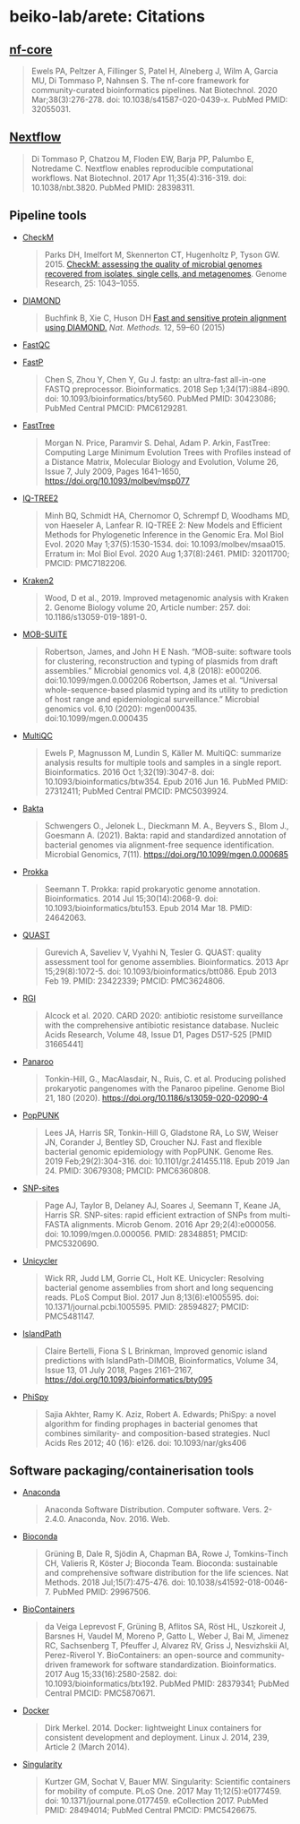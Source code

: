 # beiko-lab/arete: Citations

## [nf-core](https://pubmed.ncbi.nlm.nih.gov/32055031/)

> Ewels PA, Peltzer A, Fillinger S, Patel H, Alneberg J, Wilm A, Garcia MU, Di Tommaso P, Nahnsen S. The nf-core framework for community-curated bioinformatics pipelines. Nat Biotechnol. 2020 Mar;38(3):276-278. doi: 10.1038/s41587-020-0439-x. PubMed PMID: 32055031.

## [Nextflow](https://pubmed.ncbi.nlm.nih.gov/28398311/)

> Di Tommaso P, Chatzou M, Floden EW, Barja PP, Palumbo E, Notredame C. Nextflow enables reproducible computational workflows. Nat Biotechnol. 2017 Apr 11;35(4):316-319. doi: 10.1038/nbt.3820. PubMed PMID: 28398311.

## Pipeline tools

- [CheckM](https://github.com/Ecogenomics/CheckM)

  > Parks DH, Imelfort M, Skennerton CT, Hugenholtz P, Tyson GW. 2015. [CheckM: assessing the quality of microbial genomes recovered from isolates, single cells, and metagenomes](http://genome.cshlp.org/content/25/7/1043.short). Genome Research, 25: 1043–1055.

- [DIAMOND](https://github.com/bbuchfink/diamond)

  > Buchfink B, Xie C, Huson DH [Fast and sensitive protein alignment using DIAMOND.](http://dx.doi.org/10.1038/nmeth.3176) _Nat. Methods._ 12, 59–60 (2015)

- [FastQC](https://www.bioinformatics.babraham.ac.uk/projects/fastqc/)

- [FastP](https://www.ncbi.nlm.nih.gov/pubmed/30423086/)

  > Chen S, Zhou Y, Chen Y, Gu J. fastp: an ultra-fast all-in-one FASTQ preprocessor. Bioinformatics. 2018 Sep 1;34(17):i884-i890. doi: 10.1093/bioinformatics/bty560. PubMed PMID: 30423086; PubMed Central PMCID: PMC6129281.

- [FastTree](https://doi.org/10.1093/molbev/msp077)

  > Morgan N. Price, Paramvir S. Dehal, Adam P. Arkin, FastTree: Computing Large Minimum Evolution Trees with Profiles instead of a Distance Matrix, Molecular Biology and Evolution, Volume 26, Issue 7, July 2009, Pages 1641–1650, https://doi.org/10.1093/molbev/msp077

- [IQ-TREE2](https://pubmed.ncbi.nlm.nih.gov/32011700/)

  > Minh BQ, Schmidt HA, Chernomor O, Schrempf D, Woodhams MD, von Haeseler A, Lanfear R. IQ-TREE 2: New Models and Efficient Methods for Phylogenetic Inference in the Genomic Era. Mol Biol Evol. 2020 May 1;37(5):1530-1534. doi: 10.1093/molbev/msaa015. Erratum in: Mol Biol Evol. 2020 Aug 1;37(8):2461. PMID: 32011700; PMCID: PMC7182206.

- [Kraken2](https://doi.org/10.1186/s13059-019-1891-0)

  > Wood, D et al., 2019. Improved metagenomic analysis with Kraken 2. Genome Biology volume 20, Article number: 257. doi: 10.1186/s13059-019-1891-0.

- [MOB-SUITE](https://github.com/phac-nml/mob-suite)

  > Robertson, James, and John H E Nash. “MOB-suite: software tools for clustering, reconstruction and typing of plasmids from draft assemblies.” Microbial genomics vol. 4,8 (2018): e000206. doi:10.1099/mgen.0.000206
  > Robertson, James et al. “Universal whole-sequence-based plasmid typing and its utility to prediction of host range and epidemiological surveillance.” Microbial genomics vol. 6,10 (2020): mgen000435. doi:10.1099/mgen.0.000435

- [MultiQC](https://www.ncbi.nlm.nih.gov/pubmed/27312411/)

  > Ewels P, Magnusson M, Lundin S, Käller M. MultiQC: summarize analysis results for multiple tools and samples in a single report. Bioinformatics. 2016 Oct 1;32(19):3047-8. doi: 10.1093/bioinformatics/btw354. Epub 2016 Jun 16. PubMed PMID: 27312411; PubMed Central PMCID: PMC5039924.

- [Bakta](https://doi.org/10.1099/mgen.0.000685)

  > Schwengers O., Jelonek L., Dieckmann M. A., Beyvers S., Blom J., Goesmann A. (2021). Bakta: rapid and standardized annotation of bacterial genomes via alignment-free sequence identification. Microbial Genomics, 7(11). https://doi.org/10.1099/mgen.0.000685

- [Prokka](https://pubmed.ncbi.nlm.nih.gov/24642063/)

  > Seemann T. Prokka: rapid prokaryotic genome annotation. Bioinformatics. 2014 Jul 15;30(14):2068-9. doi: 10.1093/bioinformatics/btu153. Epub 2014 Mar 18. PMID: 24642063.

- [QUAST](https://pubmed.ncbi.nlm.nih.gov/23422339/)

  > Gurevich A, Saveliev V, Vyahhi N, Tesler G. QUAST: quality assessment tool for genome assemblies. Bioinformatics. 2013 Apr 15;29(8):1072-5. doi: 10.1093/bioinformatics/btt086. Epub 2013 Feb 19. PMID: 23422339; PMCID: PMC3624806.

- [RGI](https://github.com/arpcard/rgi)

  > Alcock et al. 2020. CARD 2020: antibiotic resistome surveillance with the comprehensive antibiotic resistance database. Nucleic Acids Research, Volume 48, Issue D1, Pages D517-525 [PMID 31665441]

- [Panaroo](https://github.com/gtonkinhill/panaroo)

  > Tonkin-Hill, G., MacAlasdair, N., Ruis, C. et al. Producing polished prokaryotic pangenomes with the Panaroo pipeline. Genome Biol 21, 180 (2020). https://doi.org/10.1186/s13059-020-02090-4

- [PopPUNK](https://doi.org/10.1101/gr.241455.118)

  > Lees JA, Harris SR, Tonkin-Hill G, Gladstone RA, Lo SW, Weiser JN, Corander J, Bentley SD, Croucher NJ. Fast and flexible bacterial genomic epidemiology with PopPUNK. Genome Res. 2019 Feb;29(2):304-316. doi: 10.1101/gr.241455.118. Epub 2019 Jan 24. PMID: 30679308; PMCID: PMC6360808.

- [SNP-sites](https://pubmed.ncbi.nlm.nih.gov/28348851/)

  > Page AJ, Taylor B, Delaney AJ, Soares J, Seemann T, Keane JA, Harris SR. SNP-sites: rapid efficient extraction of SNPs from multi-FASTA alignments. Microb Genom. 2016 Apr 29;2(4):e000056. doi: 10.1099/mgen.0.000056. PMID: 28348851; PMCID: PMC5320690.

- [Unicycler](https://pubmed.ncbi.nlm.nih.gov/28594827/)

  > Wick RR, Judd LM, Gorrie CL, Holt KE. Unicycler: Resolving bacterial genome assemblies from short and long sequencing reads. PLoS Comput Biol. 2017 Jun 8;13(6):e1005595. doi: 10.1371/journal.pcbi.1005595. PMID: 28594827; PMCID: PMC5481147.

- [IslandPath](https://doi.org/10.1093/bioinformatics/bty095)

  > Claire Bertelli, Fiona S L Brinkman, Improved genomic island predictions with IslandPath-DIMOB, Bioinformatics, Volume 34, Issue 13, 01 July 2018, Pages 2161–2167, https://doi.org/10.1093/bioinformatics/bty095

- [PhiSpy](https://doi.org/10.1093/nar/gks406)
  > Sajia Akhter, Ramy K. Aziz, Robert A. Edwards; PhiSpy: a novel algorithm for finding prophages in bacterial genomes that combines similarity- and composition-based strategies. Nucl Acids Res 2012; 40 (16): e126. doi: 10.1093/nar/gks406

## Software packaging/containerisation tools

- [Anaconda](https://anaconda.com)

  > Anaconda Software Distribution. Computer software. Vers. 2-2.4.0. Anaconda, Nov. 2016. Web.

- [Bioconda](https://pubmed.ncbi.nlm.nih.gov/29967506/)

  > Grüning B, Dale R, Sjödin A, Chapman BA, Rowe J, Tomkins-Tinch CH, Valieris R, Köster J; Bioconda Team. Bioconda: sustainable and comprehensive software distribution for the life sciences. Nat Methods. 2018 Jul;15(7):475-476. doi: 10.1038/s41592-018-0046-7. PubMed PMID: 29967506.

- [BioContainers](https://pubmed.ncbi.nlm.nih.gov/28379341/)

  > da Veiga Leprevost F, Grüning B, Aflitos SA, Röst HL, Uszkoreit J, Barsnes H, Vaudel M, Moreno P, Gatto L, Weber J, Bai M, Jimenez RC, Sachsenberg T, Pfeuffer J, Alvarez RV, Griss J, Nesvizhskii AI, Perez-Riverol Y. BioContainers: an open-source and community-driven framework for software standardization. Bioinformatics. 2017 Aug 15;33(16):2580-2582. doi: 10.1093/bioinformatics/btx192. PubMed PMID: 28379341; PubMed Central PMCID: PMC5870671.

- [Docker](https://dl.acm.org/doi/10.5555/2600239.2600241)

  > Dirk Merkel. 2014. Docker: lightweight Linux containers for consistent development and deployment. Linux J. 2014, 239, Article 2 (March 2014).

- [Singularity](https://pubmed.ncbi.nlm.nih.gov/28494014/)
  > Kurtzer GM, Sochat V, Bauer MW. Singularity: Scientific containers for mobility of compute. PLoS One. 2017 May 11;12(5):e0177459. doi: 10.1371/journal.pone.0177459. eCollection 2017. PubMed PMID: 28494014; PubMed Central PMCID: PMC5426675.
